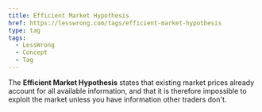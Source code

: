```yaml
---
title: Efficient Market Hypothesis
href: https://lesswrong.com/tags/efficient-market-hypothesis
type: tag
tags:
  - LessWrong
  - Concept
  - Tag
---
```


The **Efficient Market Hypothesis** states that existing market prices already account for all available information, and that it is therefore impossible to exploit the market unless you have information other traders don't.